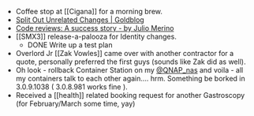 - Coffee stop at [[Cigana]] for a morning brew.
- [Split Out Unrelated Changes | Goldblog](https://www.joshuakgoldberg.com/blog/split-out-unrelated-changes/)
- [Code reviews: A success story - by Julio Merino](https://blogsystem5.substack.com/p/code-reviews-a-success-story)
- [[SMX3]] release-a-palooza for Identity changes.
	- DONE Write up a test plan
- Overlord Jr [[Zak Vowles]] came over with another contractor for a quote, personally preferred the first guys (sounds like Zak did as well).
- Oh look - rollback Container Station on my [@QNAP_nas](https://x.com/QNAP_nas)
  and voila - all my containers talk to each other again....  hrm.  Something be borked in 3.0.9.1038 ( 3.0.8.981 works fine ).
- Received a [[health]] related booking request for another Gastroscopy (for February/March some time, yay)